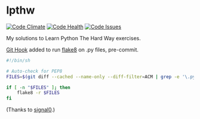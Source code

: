 # lpthw

[![Code Climate](https://codeclimate.com/github/nhquiroz/lpthw/badges/gpa.svg)](https://codeclimate.com/github/nhquiroz/lpthw) [![Code Health](https://landscape.io/github/nhquiroz/lpthw/master/landscape.svg?style=flat)](https://landscape.io/github/nhquiroz/lpthw/master) [![Code Issues](http://www.quantifiedcode.com/api/v1/project/cbd7dcc8bdb04519a8d247069bc9e6dc/badge.svg)](http://www.quantifiedcode.com/app/project/cbd7dcc8bdb04519a8d247069bc9e6dc)

My solutions to Learn Python The Hard Way exercises.     

[Git Hook](https://git-scm.com/book/en/v2/Customizing-Git-Git-Hooks) added to run [flake8](https://pypi.python.org/pypi/flake8) on .py files, pre-commit.

```bash
#!/bin/sh

# Auto-check for PEP8
FILES=$(git diff --cached --name-only --diff-filter=ACM | grep -e '\.py$')

if [ -n "$FILES" ]; then
    flake8 -r $FILES
fi
```

(Thanks to [signal0](http://signal0.com/2012/07/11/syntax_pep8_checking_before_committing_in_git.html).)
